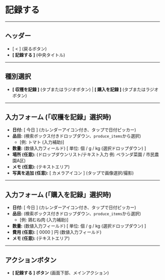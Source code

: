 # 記録する

---

## ヘッダー

* [ < ] (戻るボタン)
* **[ 記録する ]** (中央タイトル)

---

## 種別選択

* **[ 収穫を記録 ]** (タブまたはラジオボタン) | **[ 購入を記録 ]** (タブまたはラジオボタン)

---

## 入力フォーム (「収穫を記録」選択時)

* **日付:** [ 今日 ] (カレンダーアイコン付き、タップで日付ピッカー)
* **品目:** (検索ボックス付きドロップダウン、`produce_items`から選択)
    * [例: トマト (入力補助)]
* **数量:** (数値入力フィールド) [ 単位: 個 / g / kg (選択ドロップダウン) ]
* **場所 (任意):** (ドロップダウンリスト/テキスト入力 例: ベランダ菜園 / 市民農園A区)
* **メモ (任意):** (テキストエリア)
* **写真を追加 (任意):** [ カメラアイコン ] (タップで画像選択/撮影)

---

## 入力フォーム (「購入を記録」選択時)

* **日付:** [ 今日 ] (カレンダーアイコン付き、タップで日付ピッカー)
* **品目:** (検索ボックス付きドロップダウン、`produce_items`から選択)
    * [例: 鶏むね肉 (入力補助)]
* **数量:** (数値入力フィールド) [ 単位: 個 / g / kg (選択ドロップダウン) ]
* **費用 (任意):** [ 0000 ] 円 (数値入力フィールド)
* **メモ (任意):** (テキストエリア)

---

## アクションボタン

* **[ 記録する ] ボタン** (画面下部、メインアクション)
